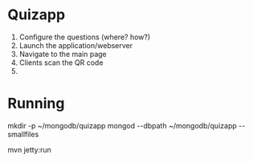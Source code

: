 # Quizapp

1.  Configure the questions (where? how?)
2.  Launch the application/webserver
3.  Navigate to the main page
4.  Clients scan the QR code
5.  

# Running

mkdir -p ~/mongodb/quizapp
mongod --dbpath ~/mongodb/quizapp --smallfiles

mvn jetty:run
